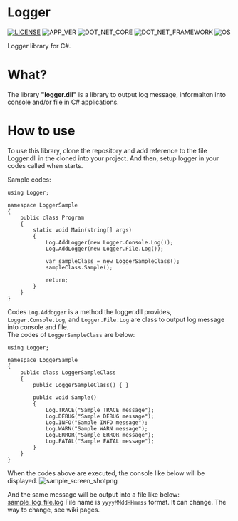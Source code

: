 # Logger

[![LICENSE](https://img.shields.io/badge/License-MIT-brightfreen.svg)](https://spdx.org/licenses/MIT)
![APP_VER](https://img.shields.io/badge/Logger_for_C%23-v1.0.0-blue)
![DOT_NET_CORE](https://img.shields.io/badge/Core-3.1-%20?style=flat&logo=.NET&color=%23512BD4)
![DOT_NET_FRAMEWORK](https://img.shields.io/badge/Framework-4.7.1-a?style=flat&logo=.NET)
![OS](https://img.shields.io/badge/-Windows10-0078D6.svg?logo=windows&style=flat)

Logger library for C#.

# What?

The library __"logger.dll"__ is a library to output log message, informaiton into console and/or file in C# applications.  

# How to use

To use this library, clone the repository and add reference to the file Logger.dll in the cloned into your project.
And then, setup logger in your codes called when starts.

Sample codes:

```
using Logger;

namespace LoggerSample
{
	public class Program
	{
		static void Main(string[] args)
		{
			Log.AddLogger(new Logger.Console.Log());
			Log.AddLogger(new Logger.File.Log());

			var sampleClass = new LoggerSampleClass();
			sampleClass.Sample();

			return;
		}
	}
}
```

Codes `Log.Addogger` is a method the logger.dll provides, `Logger.Console.Log`, and `Logger.File.Log` are class to output log message into console and file.  
The codes of `LoggerSampleClass` are below:

```
using Logger;

namespace LoggerSample
{
	public class LoggerSampleClass
	{
		public LoggerSampleClass() { }

		public void Sample()
		{
			Log.TRACE("Sample TRACE message");
			Log.DEBUG("Sample DEBUG message");
			Log.INFO("Sample INFO message");
			Log.WARN("Sample WARN message");
			Log.ERROR("Sample ERROR message");
			Log.FATAL("Sample FATAL message");
		}
	}
}
```

When the codes above are executed, the console like below will be displayed.
![sample_screen_shotpng](https://github.com/user-attachments/assets/cef742e7-bdf9-44d3-ac68-f710dde0bdb2)

And the same message will be output into a file like below:
[sample_log_file.log](https://github.com/user-attachments/files/16322408/sample_log_file.log)
File name is `yyyyMMddHHmmss` format.
It can change. The way to change, see wiki pages.
